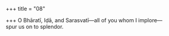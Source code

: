 +++
title = "08"

+++
O Bhāratī, Iḍā, and Sarasvatī—all of you whom I implore—  
spur us on to splendor.  